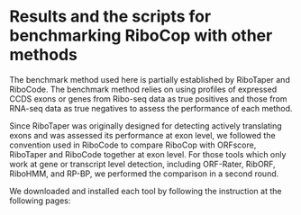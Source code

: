 # Results and the scripts for benchmarking RiboCop with other methods

The benchmark method used here is partially established by RiboTaper and RiboCode. 
The benchmark method relies on using profiles of expressed CCDS exons or genes from 
Ribo-seq data as true positives and those from RNA-seq data as true negatives
to assess the performance of each method.

Since RiboTaper was originally designed for detecting actively translating exons and was
assessed its performance at exon level, we followed the convention used in RiboCode to
compare RiboCop with ORFscore, RiboTaper and RiboCode together at exon level. For those
tools which only work at gene or transcript level detection, including ORF-Rater, RibORF,
RiboHMM, and RP-BP, we performed the comparison in a second round. 

We downloaded and installed each tool by following the instruction at the following pages:
